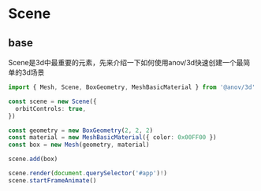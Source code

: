 # Scene

## base


Scene是3d中最重要的元素，先来介绍一下如何使用anov/3d快速创建一个最简单的3d场景

```ts
import { Mesh, Scene, BoxGeometry, MeshBasicMaterial } from '@anov/3d'

const scene = new Scene({
  orbitControls: true,
})

const geometry = new BoxGeometry(2, 2, 2)
const material = new MeshBasicMaterial({ color: 0x00FF00 })
const box = new Mesh(geometry, material)

scene.add(box)

scene.render(document.querySelector('#app')!)
scene.startFrameAnimate()
```